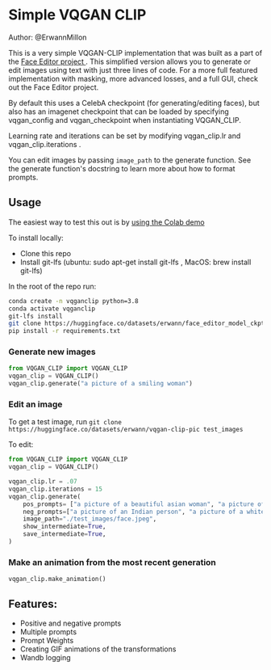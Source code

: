 # Simple VQGAN CLIP

Author: @ErwannMillon 

This is a very simple VQGAN-CLIP implementation that was built as a part of the <a href= "https://github.com/ErwannMillon/face-editor"> Face Editor project </a> . This simplified version allows you to generate or edit images using text with just three lines of code. For a more full featured implementation with masking, more advanced losses, and a full GUI, check out the Face Editor project. 

By default this uses a CelebA checkpoint (for generating/editing faces), but also has an imagenet checkpoint that can be loaded by specifying vqgan_config and vqgan_checkpoint when instantiating VQGAN_CLIP. 

Learning rate and iterations can be set by modifying vqgan_clip.lr and vqgan_clip.iterations . 

You can edit images by passing `image_path` to the generate function. 
See the generate function's docstring to learn more about how to format prompts. 

## Usage
The easiest way to test this out is by <a href="https://colab.research.google.com/drive/1Ez4D1J6-hVkmlXeR5jBPWYyu6CLA9Yor?usp=sharing
">using the Colab demo</a>

To install locally: 
- Clone this repo
- Install git-lfs (ubuntu: sudo apt-get install git-lfs , MacOS: brew install git-lfs) 

In the root of the repo run:

```bash
conda create -n vqganclip python=3.8
conda activate vqganclip
git-lfs install
git clone https://huggingface.co/datasets/erwann/face_editor_model_ckpt model_checkpoints
pip install -r requirements.txt
```

### Generate new images
```python
from VQGAN_CLIP import VQGAN_CLIP
vqgan_clip = VQGAN_CLIP()
vqgan_clip.generate("a picture of a smiling woman")
```

### Edit an image
To get a test image, run 
`git clone https://huggingface.co/datasets/erwann/vqgan-clip-pic test_images`

To edit:
```python
from VQGAN_CLIP import VQGAN_CLIP
vqgan_clip = VQGAN_CLIP()

vqgan_clip.lr = .07
vqgan_clip.iterations = 15
vqgan_clip.generate(
    pos_prompts= ["a picture of a beautiful asian woman", "a picture of a woman from Japan"],
    neg_prompts=["a picture of an Indian person", "a picture of a white person"],
    image_path="./test_images/face.jpeg",
    show_intermediate=True,
    save_intermediate=True,
)
```

### Make an animation from the most recent generation
`vqgan_clip.make_animation()`

## Features:
- Positive and negative prompts
- Multiple prompts
- Prompt Weights
- Creating GIF animations of the transformations
- Wandb logging



